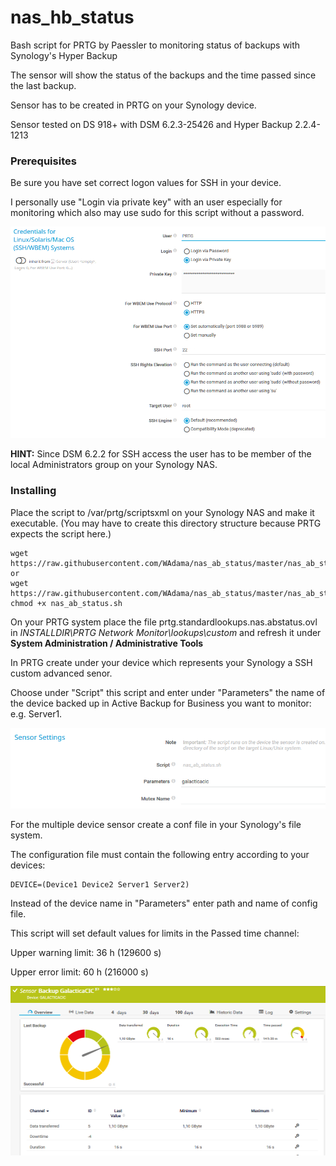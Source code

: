 # nas_hb_status

Bash script for PRTG by Paessler to monitoring status of backups with Synology's Hyper Backup

The sensor will show the status of the backups and the time passed since the last backup.

Sensor has to be created in PRTG on your Synology device.

Sensor tested on DS 918+ with DSM 6.2.3-25426 and Hyper Backup 2.2.4-1213 

### Prerequisites

Be sure you have set correct logon values for SSH in your device.

I personally use "Login via private key" with an user especially for monitoring which also may use sudo for this script without a password.

![Screenshot1](https://github.com/WAdama/nas_vol_info/blob/master/images/ssh_settings.png)

**HINT:** Since DSM 6.2.2 for SSH access the user has to be member of the local Administrators group on your Synology NAS.

### Installing

Place the script to /var/prtg/scriptsxml on your Synology NAS and make it executable. (You may have to create this directory structure because PRTG expects the script here.)

```
wget https://raw.githubusercontent.com/WAdama/nas_ab_status/master/nas_ab_status.sh
or
wget https://raw.githubusercontent.com/WAdama/nas_ab_status/master/nas_ab_status_m.sh
chmod +x nas_ab_status.sh
```

On your PRTG system place the file prtg.standardlookups.nas.abstatus.ovl in *INSTALLDIR\PRTG Network Monitor\lookups\custom* and refresh it under **System Administration / Administrative Tools**

In PRTG create under your device which represents your Synology a SSH custom advanced senor.

Choose under "Script" this script and enter under "Parameters" the name of the device backed up in Active Backup for Business you want to monitor: e.g. Server1.

![Screenshot1](https://github.com/WAdama/nas_ab_status/blob/master/images/nas_ab_status.png)

For the multiple device sensor create a conf file in your Synology's file system.

The configuration file must contain the following entry according to your devices:

```
DEVICE=(Device1 Device2 Server1 Server2)
```
Instead of the device name in "Parameters" enter path and name of config file.

This script will set default values for limits in the Passed time channel:

Upper warning limit: 36 h (129600 s)

Upper error limit: 60 h (216000 s)

![Screenshot1](https://github.com/WAdama/nas_ab_status/blob/master/images/nas_ab_status_sensor.png)

